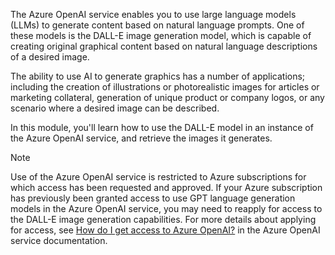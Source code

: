 The Azure OpenAI service enables you to use large language models (LLMs) to generate content based on natural language prompts. One of these models is the DALL-E image generation model, which is capable of creating original graphical content based on natural language descriptions of a desired image.

The ability to use AI to generate graphics has a number of applications; including the creation of illustrations or photorealistic images for articles or marketing collateral, generation of unique product or company logos, or any scenario where a desired image can be described.

In this module, you'll learn how to use the DALL-E model in an instance of the Azure OpenAI service, and retrieve the images it generates.

> [!NOTE]
> Use of the Azure OpenAI service is restricted to Azure subscriptions for which access has been requested and approved. If your Azure subscription has previously been granted access to use GPT language generation models in the Azure OpenAI service, you may need to reapply for access to the DALL-E image generation capabilities. For more details about applying for access, see [How do I get access to Azure OpenAI?](/azure/cognitive-services/openai/overview#how-do-i-get-access-to-azure-openai) in the Azure OpenAI service documentation.
